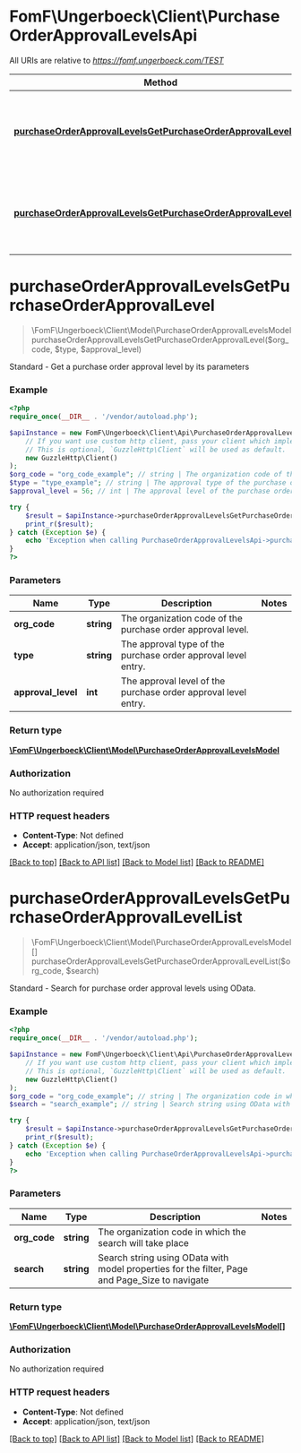 # FomF\Ungerboeck\Client\PurchaseOrderApprovalLevelsApi

All URIs are relative to *https://fomf.ungerboeck.com/TEST*

Method | HTTP request | Description
------------- | ------------- | -------------
[**purchaseOrderApprovalLevelsGetPurchaseOrderApprovalLevel**](PurchaseOrderApprovalLevelsApi.md#purchaseOrderApprovalLevelsGetPurchaseOrderApprovalLevel) | **GET** /api/v1/PurchaseOrderApprovalLevels/{OrgCode}/{Type}/{ApprovalLevel} | Standard - Get a purchase order approval level by its parameters
[**purchaseOrderApprovalLevelsGetPurchaseOrderApprovalLevelList**](PurchaseOrderApprovalLevelsApi.md#purchaseOrderApprovalLevelsGetPurchaseOrderApprovalLevelList) | **GET** /api/v1/PurchaseOrderApprovalLevels/{OrgCode} | Standard - Search for purchase order approval levels using OData.


# **purchaseOrderApprovalLevelsGetPurchaseOrderApprovalLevel**
> \FomF\Ungerboeck\Client\Model\PurchaseOrderApprovalLevelsModel purchaseOrderApprovalLevelsGetPurchaseOrderApprovalLevel($org_code, $type, $approval_level)

Standard - Get a purchase order approval level by its parameters

### Example
```php
<?php
require_once(__DIR__ . '/vendor/autoload.php');

$apiInstance = new FomF\Ungerboeck\Client\Api\PurchaseOrderApprovalLevelsApi(
    // If you want use custom http client, pass your client which implements `GuzzleHttp\ClientInterface`.
    // This is optional, `GuzzleHttp\Client` will be used as default.
    new GuzzleHttp\Client()
);
$org_code = "org_code_example"; // string | The organization code of the purchase order approval level.
$type = "type_example"; // string | The approval type of the purchase order approval level entry.
$approval_level = 56; // int | The approval level of the purchase order approval level entry.

try {
    $result = $apiInstance->purchaseOrderApprovalLevelsGetPurchaseOrderApprovalLevel($org_code, $type, $approval_level);
    print_r($result);
} catch (Exception $e) {
    echo 'Exception when calling PurchaseOrderApprovalLevelsApi->purchaseOrderApprovalLevelsGetPurchaseOrderApprovalLevel: ', $e->getMessage(), PHP_EOL;
}
?>
```

### Parameters

Name | Type | Description  | Notes
------------- | ------------- | ------------- | -------------
 **org_code** | **string**| The organization code of the purchase order approval level. |
 **type** | **string**| The approval type of the purchase order approval level entry. |
 **approval_level** | **int**| The approval level of the purchase order approval level entry. |

### Return type

[**\FomF\Ungerboeck\Client\Model\PurchaseOrderApprovalLevelsModel**](../Model/PurchaseOrderApprovalLevelsModel.md)

### Authorization

No authorization required

### HTTP request headers

 - **Content-Type**: Not defined
 - **Accept**: application/json, text/json

[[Back to top]](#) [[Back to API list]](../../README.md#documentation-for-api-endpoints) [[Back to Model list]](../../README.md#documentation-for-models) [[Back to README]](../../README.md)

# **purchaseOrderApprovalLevelsGetPurchaseOrderApprovalLevelList**
> \FomF\Ungerboeck\Client\Model\PurchaseOrderApprovalLevelsModel[] purchaseOrderApprovalLevelsGetPurchaseOrderApprovalLevelList($org_code, $search)

Standard - Search for purchase order approval levels using OData.

### Example
```php
<?php
require_once(__DIR__ . '/vendor/autoload.php');

$apiInstance = new FomF\Ungerboeck\Client\Api\PurchaseOrderApprovalLevelsApi(
    // If you want use custom http client, pass your client which implements `GuzzleHttp\ClientInterface`.
    // This is optional, `GuzzleHttp\Client` will be used as default.
    new GuzzleHttp\Client()
);
$org_code = "org_code_example"; // string | The organization code in which the search will take place
$search = "search_example"; // string | Search string using OData with model properties for the filter, Page and Page_Size to navigate

try {
    $result = $apiInstance->purchaseOrderApprovalLevelsGetPurchaseOrderApprovalLevelList($org_code, $search);
    print_r($result);
} catch (Exception $e) {
    echo 'Exception when calling PurchaseOrderApprovalLevelsApi->purchaseOrderApprovalLevelsGetPurchaseOrderApprovalLevelList: ', $e->getMessage(), PHP_EOL;
}
?>
```

### Parameters

Name | Type | Description  | Notes
------------- | ------------- | ------------- | -------------
 **org_code** | **string**| The organization code in which the search will take place |
 **search** | **string**| Search string using OData with model properties for the filter, Page and Page_Size to navigate |

### Return type

[**\FomF\Ungerboeck\Client\Model\PurchaseOrderApprovalLevelsModel[]**](../Model/PurchaseOrderApprovalLevelsModel.md)

### Authorization

No authorization required

### HTTP request headers

 - **Content-Type**: Not defined
 - **Accept**: application/json, text/json

[[Back to top]](#) [[Back to API list]](../../README.md#documentation-for-api-endpoints) [[Back to Model list]](../../README.md#documentation-for-models) [[Back to README]](../../README.md)

